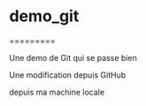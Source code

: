 # demo_git
=========


Une demo de Git qui se passe bien

Une modification depuis GitHub

depuis ma machine locale
